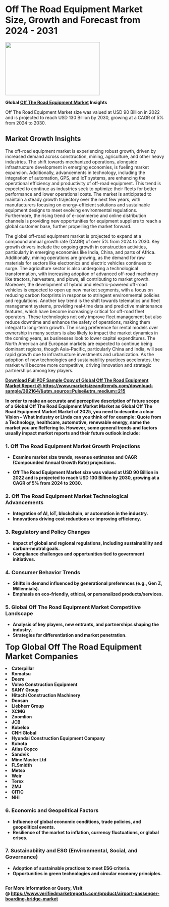 <H1>Off The Road Equipment Market Size, Growth and Forecast from 2024 - 2031</H1><img class="aligncenter size-medium wp-image-584254" src="https://thirdeyenews.in/wp-content/uploads/2024/09/Global-Market-Research-300x168.jpeg" alt="" width="300" height="168" /><p><strong>Global&nbsp;<a href="https://www.marketsizeandtrends.com/download-sample/392164/&amp;utm_source=Pulse&amp;utm_medium=215">Off The Road Equipment Market</a> Insights</strong></p><p>Off The Road Equipment Market size was valued at USD 90 Billion in 2022 and is projected to reach USD 130 Billion by 2030, growing at a CAGR of 5% from 2024 to 2030.</p><p><h2>Market Growth Insights</h2> <p>The off-road equipment market is experiencing robust growth, driven by increased demand across construction, mining, agriculture, and other heavy industries. The shift towards mechanized operations, alongside infrastructure development in emerging economies, is fueling market expansion. Additionally, advancements in technology, including the integration of automation, GPS, and IoT systems, are enhancing the operational efficiency and productivity of off-road equipment. This trend is expected to continue as industries seek to optimize their fleets for better performance and lower operational costs. The market is anticipated to maintain a steady growth trajectory over the next few years, with manufacturers focusing on energy-efficient solutions and sustainable equipment designs to meet evolving environmental regulations. Furthermore, the rising trend of e-commerce and online distribution channels is providing new opportunities for equipment suppliers to reach a global customer base, further propelling the market forward.</p> <p><strong><a href="#"></a></strong></p> <p>The global off-road equipment market is projected to expand at a compound annual growth rate (CAGR) of over 5% from 2024 to 2030. Key growth drivers include the ongoing growth in construction activities, particularly in emerging economies like India, China, and parts of Africa. Additionally, mining operations are growing, as the demand for raw materials for sectors like electronics and electric vehicles continues to surge. The agriculture sector is also undergoing a technological transformation, with increasing adoption of advanced off-road machinery like tractors, harvesters, and plows, all contributing to market growth. Moreover, the development of hybrid and electric-powered off-road vehicles is expected to open up new market segments, with a focus on reducing carbon footprints in response to stringent environmental policies and regulations. Another key trend is the shift towards telematics and fleet management systems, providing real-time data and predictive maintenance features, which have become increasingly critical for off-road fleet operators. These technologies not only improve fleet management but also reduce downtime and enhance the safety of operations, making them integral to long-term growth. The rising preference for rental models over ownership in many sectors is also likely to impact the market dynamics in the coming years, as businesses look to lower capital expenditures. The North American and European markets are expected to continue being dominant regions, though Asia-Pacific, particularly China and India, will see rapid growth due to infrastructure investments and urbanization. As the adoption of new technologies and sustainability practices accelerates, the market will become more competitive, driving innovation and strategic partnerships among key players. <p><strong><a href="#"></p><p><span class=""><strong>Download Full PDF Sample Copy of Global Off The Road Equipment Market Report</strong> @ <a href="https://www.marketsizeandtrends.com/download-sample/392164/&amp;utm_source=Pulse&amp;utm_medium=215" target="_blank">https://www.marketsizeandtrends.com/download-sample/392164/&amp;utm_source=Pulse&amp;utm_medium=215</a></span></p><p>In order to make an accurate and perceptive description of future scope of a Global&nbsp;Off The Road Equipment Market Market as Global&nbsp;Off The Road Equipment Market Market of 2025, you need to describe a clear Vision &ndash; What Industry or Linda can you think of for example: Quote from a Technology, healthcare, automotive, renewable energy, name the market you are Reffering to. However, some general trends and factors usually impact market reports and their future outlook include:</p><h3>1.&nbsp;<strong>Off The Road Equipment Market Growth Projections</strong></h3><ul><li>Examine market size trends, revenue estimates and CAGR (Compounded Annual Growth Rate) projections.</li><li><p>Off The Road Equipment Market size was valued at USD 90 Billion in 2022 and is projected to reach USD 130 Billion by 2030, growing at a CAGR of 5% from 2024 to 2030.</p></li></ul><h3>2.&nbsp;<strong>Off The Road Equipment Market Technological Advancements</strong></h3><ul><li>Integration of AI, IoT, blockchain, or automation in the industry.</li><li>Innovations driving cost reductions or improving efficiency.</li></ul><h3>3.&nbsp;<strong>Regulatory and Policy Changes</strong></h3><ul><li>Impact of global and regional regulations, including sustainability and carbon-neutral goals.</li><li>Compliance challenges and opportunities tied to government initiatives.</li></ul><h3>4.&nbsp;<strong>Consumer Behavior Trends</strong></h3><ul><li>Shifts in demand influenced by generational preferences (e.g., Gen Z, Millennials).</li><li>Emphasis on eco-friendly, ethical, or personalized products/services.</li></ul><h3>5.&nbsp;<strong>Global Off The Road Equipment Market Competitive Landscape</strong></h3><ul><li>Analysis of key players, new entrants, and partnerships shaping the industry.</li><li>Strategies for differentiation and market penetration.</li></ul><p data-pm-slice="1 1 []"><span style="color: inherit; font-family: inherit; font-size: 25px;">Top Global Off The Road Equipment Market Companies</span></p><div class="" data-test-id=""><p><li>Caterpillar</li><li> Komatsu</li><li> Deere</li><li> Volvo Construction Equipment</li><li> SANY Group</li><li> Hitachi Construction Machinery</li><li> Doosan</li><li> Liebherr Group</li><li> XCMG</li><li> Zoomlion</li><li> JCB</li><li> Kobelco</li><li> CNH Global</li><li> Hyundai Construction Equipment Company</li><li> Kubota</li><li> Atlas Copco</li><li> Sandvik</li><li> Mine Master Ltd</li><li> FLSmidth</li><li> Metso</li><li> Weir</li><li> Terex</li><li> ZMJ</li><li> CITIC</li><li> NHI</li></p></div><h3>6.&nbsp;<strong>Economic and Geopolitical Factors</strong></h3><ul><li>Influence of global economic conditions, trade policies, and geopolitical events.</li><li>Resilience of the market to inflation, currency fluctuations, or global crises.</li></ul><h3>7.&nbsp;<strong>Sustainability and ESG (Environmental, Social, and Governance)</strong></h3><ul><li>Adoption of sustainable practices to meet ESG criteria.</li><li>Opportunities in green technologies and circular economy principles.</li></ul><h2><strong style="font-size: 14px;">For More Information or Query, Visit @&nbsp;</strong><a style="background-color: #ffffff; font-size: 14px;" href="https://www.marketsizeandtrends.com/report/off-the-road-equipment-market/" target="_blank">https://www.verifiedmarketreports.com/product/airport-passenger-boarding-bridge-market</a></h2>
